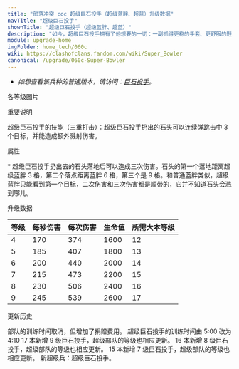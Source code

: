 ```yaml
---
title: "部落冲突 coc 超级巨石投手（超级蓝胖、超蓝）升级数据"
navTitle: "超级巨石投手"
shownTitle: "超级巨石投手（超级蓝胖、超蓝）"
description: "如今，超级巨石投手拥有了他想要的一切：一副抓得更稳的手套、更舒服的鞋子，还有很多大到离谱的巨石。"
module: upgrade-home
imgFolder: home_tech/060c
wiki: https://clashofclans.fandom.com/wiki/Super_Bowler
canonical: /upgrade/060c-Super-Bowler
---
```


- *如想查看该兵种的普通版本，请访问：[巨石投手](/upgrade/0086-Bowler)。*

<UnitInfo :folder="$frontmatter.imgFolder" imgSrc="Super_Bowler.png" :imgAlt="$frontmatter.navTitle" :description="$frontmatter.description" />

<SmallTitle>各等级图片</SmallTitle>

<Panel>
    <UnitImgGroup :folder="$frontmatter.imgFolder">
        <UnitImg imgTitle="所有等级" imgSrc="Super_Bowler4.png" />
    </UnitImgGroup>
</Panel>

<SmallTitle>重要说明</SmallTitle>

超级巨石投手的技能（三重打击）：超级巨石投手扔出的石头可以连续弹跳击中 3 个目标，并能造成额外溅射伤害。

<SmallTitle>属性</SmallTitle>

<UnitProperties>
    <UnitProperty pKey="部队类型" pValue="地面远程单位" />
    <UnitProperty pKey="攻击偏好" pValue="无" />
    <UnitProperty pKey="伤害类型" pValue="范围伤害" />
    <UnitProperty pKey="伤害半径" pValue="0.6 格" />
    <UnitProperty pKey="攻击的目标" pValue="仅地面目标" />
    <UnitProperty pKey="占据人口" pValue="30" />
    <UnitProperty pKey="移动速度" pValue="1.75 格/秒" />
    <UnitProperty pKey="攻击速度" pValue="2.2 秒/次" />
    <UnitProperty pKey="攻击距离" pValue="3 格<sup>*</sup>" />
    <UnitProperty pKey="最低巨石投手等级" pValue="4" />
    <UnitProperty pKey="最低大本等级" pValue="12" />
    <UnitProperty pKey="强化费用" pValue="2.5 万黑油" />
    <UnitProperty pKey="强化有效期" pValue="3 天" />
    <UnitProperty pKey="训练时间" pValue="无" trainingSystem="2025" />
    <UnitProperty pKey="捐赠费用" pValue="15,15,675,Dark_Elixir" :isDonationCost="true" />
</UnitProperties>

\* 超级巨石投手扔出去的石头落地后可以造成三次伤害。石头的第一个落地距离超级蓝胖 3 格，第二个落点距离蓝胖 6 格，第三个是 9 格。和普通蓝胖类似，超级蓝胖只能看到第一个目标，二次伤害和三次伤害都是顺带的，它并不知道石头会溅到哪儿。

<SmallTitle>升级数据</SmallTitle>

<UnitTable>

| 等级 |  每秒伤害  |  每次伤害  | 生命值 |所需大本等级|
| ---- |    ----   |    ----   |  ---- |    ----   |
|   4  |    170    |    374    |  1600 |     12    |
|   5  |    185    |    407    |  1800 |     13    |
|   6  |    200    |    440    |  2000 |     14    |
|   7  |    215    |    473    |  2200 |     15    |
|   8  |    230    |    506    |  2400 |     16    |
|   9  |    245    |    539    |  2600 |     17    |

</UnitTable>

<SmallTitle>更新历史</SmallTitle>

<Timeline>
    <TimelineItem date="2025/03/27">
        <TimelineRow>部队的训练时间取消，但增加了捐赠费用。</TimelineRow>
    </TimelineItem>
    <TimelineItem date="2025/02/10">
        <TimelineRow>超级巨石投手的训练时间由 5:00 改为 4:10</TimelineRow>
        <TimelineRow>17 本新增 9 级巨石投手，超级部队的等级也相应更新。</TimelineRow>
    </TimelineItem>
    <TimelineItem date="2024/02/27">
        <TimelineRow>16 本新增 8 级巨石投手，超级部队的等级也相应更新。</TimelineRow>
    </TimelineItem>
    <TimelineItem date="2023/06/12">
        <TimelineRow>15 本新增 7 级巨石投手，超级部队的等级也相应更新。</TimelineRow>
    </TimelineItem>
    <TimelineItem date="2021/09/27">
        <TimelineRow>新超级兵：超级巨石投手。</TimelineRow>
    </TimelineItem>
    <TimelineItem :historyBottom="true" />
</Timeline>